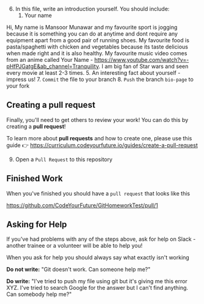 6. In this file, write an introduction yourself. You should include:
   1. Your name

Hi, My name is Mansoor Munawar and my favourite sport is jogging because it is something you can do at anytime and dont require any equipment apart from a good pair of running shoes. My favourite food is pasta/spaghetti with chicken and vegetables because its taste delicious when made right and it is also healthy. My favourite music video comes from an anime called Your Name - https://www.youtube.com/watch?v=-pHfPJGatgE&ab_channel=Tranquility. I am big fan of Star wars and seen every movie at least 2-3 times. 5. An interesting fact about yourself - impress us! 7. `Commit` the file to your branch 8. `Push` the branch `bio-page` to your fork

## Creating a pull request

Finally, you'll need to get others to review your work!
You can do this by creating a **pull request**!

To learn more about **pull requests** and how to create one, please use this guide 👉 https://curriculum.codeyourfuture.io/guides/create-a-pull-request

9. Open a `Pull Request` to this repository

## Finished Work

When you've finished you should have a `pull request` that looks like this

https://github.com/CodeYourFuture/GitHomeworkTest/pull/1

## Asking for Help

If you've had problems with any of the steps above, ask for help on Slack - another trainee or a volunteer will be able to help you!

When you ask for help you should always say what exactly isn't working

**Do not write:** "Git doesn't work. Can someone help me?"

**Do write:** "I've tried to push my file using git but it's giving me this error XYZ. I've tried to search Google for the answer but I can't find anything. Can somebody help me?"
